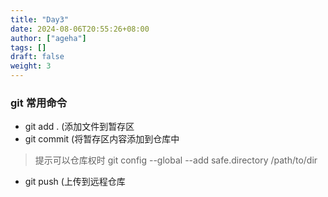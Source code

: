```yaml
---
title: "Day3"
date: 2024-08-06T20:55:26+08:00
author: ["ageha"]
tags: []
draft: false
weight: 3
---
```


### git 常用命令

- git add . (添加文件到暂存区
- git commit (将暂存区内容添加到仓库中

> 提示可以仓库权时 
> git config --global --add safe.directory /path/to/dir

- git push (上传到远程仓库


